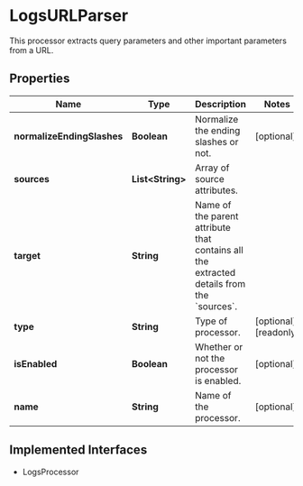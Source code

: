 

# LogsURLParser

This processor extracts query parameters and other important parameters from a URL.
## Properties

Name | Type | Description | Notes
------------ | ------------- | ------------- | -------------
**normalizeEndingSlashes** | **Boolean** | Normalize the ending slashes or not. |  [optional]
**sources** | **List&lt;String&gt;** | Array of source attributes. | 
**target** | **String** | Name of the parent attribute that contains all the extracted details from the &#x60;sources&#x60;. | 
**type** | **String** | Type of processor. |  [optional] [readonly]
**isEnabled** | **Boolean** | Whether or not the processor is enabled. |  [optional]
**name** | **String** | Name of the processor. |  [optional]


## Implemented Interfaces

* LogsProcessor


